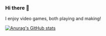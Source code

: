 ### Hi there 👋

I enjoy video games, both playing and making!

[![Anurag's GitHub stats](https://github-readme-stats.vercel.app/api?username=Ark2000)](https://github.com/anuraghazra/github-readme-stats)

<!--
**Ark2000/Ark2000** is a ✨ _special_ ✨ repository because its `README.md` (this file) appears on your GitHub profile.

Here are some ideas to get you started:

- 🔭 I’m currently working on ...
- 🌱 I’m currently learning ...
- 👯 I’m looking to collaborate on ...
- 🤔 I’m looking for help with ...
- 💬 Ask me about ...
- 📫 How to reach me: ...
- 😄 Pronouns: ...
- ⚡ Fun fact: ...
-->
